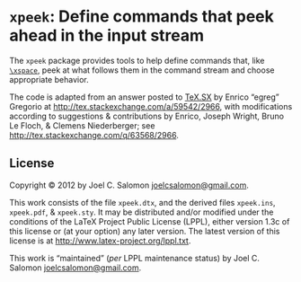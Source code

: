 `xpeek`: Define commands that peek ahead in the input stream
============================================================

The `xpeek` package provides tools to help define commands that,
like [`\xspace`][1], peek at what follows them in the command stream
and choose appropriate behavior.

The code is adapted from an answer posted to [TeX.SX][2] by
Enrico “egreg” Gregorio at <http://tex.stackexchange.com/a/59542/2966>,
with modifications according to suggestions & contributions by
Enrico, Joseph Wright, Bruno Le Floch, & Clemens Niederberger;
see <http://tex.stackexchange.com/q/63568/2966>.

License
-------

Copyright © 2012 by Joel C. Salomon <joelcsalomon@gmail.com>.

This work consists of the file  `xpeek.dtx`,
          and the derived files `xpeek.ins`,
                                `xpeek.pdf`, &
                                `xpeek.sty`.
It may be distributed and/or modified under the conditions of the
LaTeX Project Public License (LPPL), either version 1.3c of this
license or (at your option) any later version.  The latest version
of this license is at <http://www.latex-project.org/lppl.txt>.


This work is “maintained” (_per_ LPPL maintenance status) by
Joel C. Salomon <joelcsalomon@gmail.com>.

[1]: http://ctan.org/pkg/xspace
[2]: http://tex.stackexchange.com
